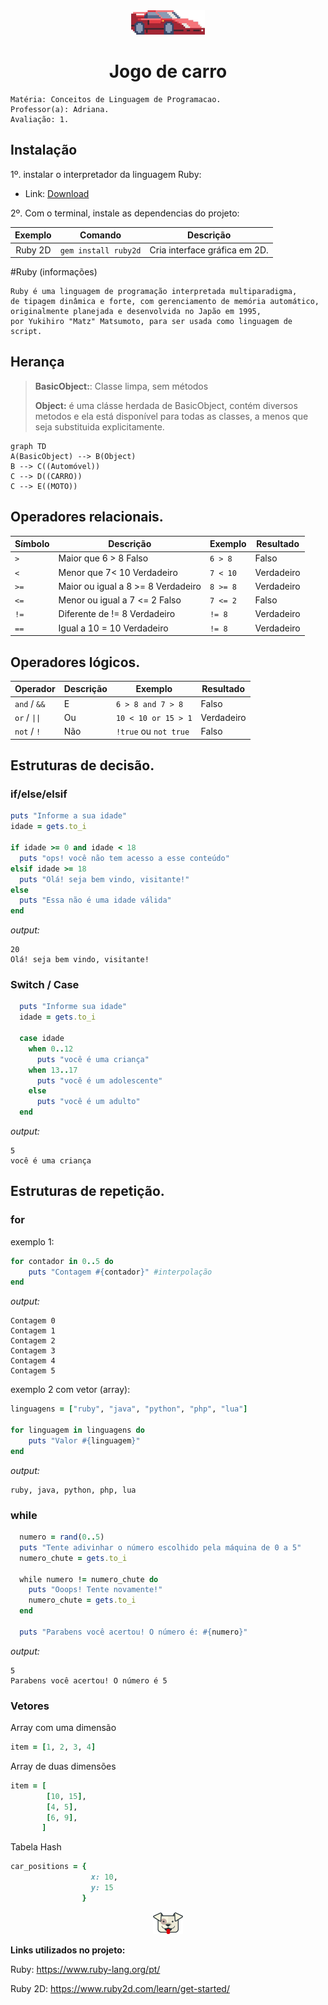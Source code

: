 <div align="center">
  <img src="https://raw.githubusercontent.com/pedrowarlock/TrabAv1-Ruby/master/imgs/carLogo.png" width="118px" height="39px"/>

# Jogo de carro 
</div>

``` 
Matéria: Conceitos de Linguagem de Programacao.
Professor(a): Adriana.
Avaliação: 1.
```

## Instalação 

1º. instalar o interpretador da linguagem Ruby:
- Link: [Download](https://www.ruby-lang.org/pt/downloads/)


2º. Com o terminal, instale as dependencias do projeto:

Exemplo     | Comando            | Descrição
:---------: | :------:           |:---------:
Ruby 2D     | `gem install ruby2d` | Cria interface gráfica em 2D.



#Ruby (informações)
```
Ruby é uma linguagem de programação interpretada multiparadigma, 
de tipagem dinâmica e forte, com gerenciamento de memória automático, 
originalmente planejada e desenvolvida no Japão em 1995, 
por Yukihiro "Matz" Matsumoto, para ser usada como linguagem de script.
```

## Herança

> **BasicObject:**: Classe limpa, sem métodos
>
>
> **Object:** é uma clásse herdada de BasicObject, contém diversos metodos e ela está disponível para todas as classes, a menos que seja substituida explicitamente.


```mermaid
graph TD
A(BasicObject) --> B(Object) 
B --> C((Automóvel))
C --> D((CARRO))
C --> E((MOTO))

```
## Operadores relacionais.
Símbolo	| Descrição	| Exemplo	| Resultado
| ------ | ------| ------| ------
|`>`	|Maior que	6 > 8	Falso |`6 > 8`|Falso
|`<`	|Menor que	7< 10	Verdadeiro|`7 < 10`|Verdadeiro
|`>=`	|Maior ou igual a	8 >= 8	Verdadeiro|`8 >= 8`|Verdadeiro
|`<=`	|Menor ou igual a	7 <= 2	Falso|`7 <= 2`|Falso
|`!=`	|Diferente de	!= 8	Verdadeiro|`!= 8`|Verdadeiro
|`==`	|Igual a	10 = 10	Verdadeiro|`!= 8`|Verdadeiro
## Operadores lógicos.
Operador |Descrição |	Exemplo |	Resultado
| ------ | ------   | ------  | ------
`and` / `&&` |	E	| `6 > 8 and 7 > 8` |	Falso
`or` / `\|\|`  |	Ou	| `10 < 10 or 15 > 1` |	Verdadeiro
|`not` / `!` |	Não	| `!true` ou `not true`	|Falso 

## Estruturas de decisão.

### if/else/elsif
```ruby
puts "Informe a sua idade"
idade = gets.to_i

if idade >= 0 and idade < 18
  puts "ops! você não tem acesso a esse conteúdo"
elsif idade >= 18
  puts "Olá! seja bem vindo, visitante!"
else
  puts "Essa não é uma idade válida"
end
```
_output:_
```
20
Olá! seja bem vindo, visitante!
```
### Switch / Case
```ruby
  puts "Informe sua idade"
  idade = gets.to_i
  
  case idade
    when 0..12
      puts "você é uma criança"
    when 13..17
      puts "você é um adolescente"
    else
      puts "você é um adulto"
  end
```
_output:_
```
5
você é uma criança
```
## Estruturas de repetição.
### for

exemplo 1:
```ruby
for contador in 0..5 do
    puts "Contagem #{contador}" #interpolação
end
```
_output:_
```
Contagem 0
Contagem 1
Contagem 2
Contagem 3
Contagem 4
Contagem 5
```

exemplo 2 com vetor (array):
```ruby
linguagens = ["ruby", "java", "python", "php", "lua"]

for linguagem in linguagens do
    puts "Valor #{linguagem}"
end
```
_output:_
```
ruby, java, python, php, lua
```

### while
```ruby
  numero = rand(0..5)
  puts "Tente adivinhar o número escolhido pela máquina de 0 a 5"
  numero_chute = gets.to_i

  while numero != numero_chute do
    puts "Ooops! Tente novamente!"
    numero_chute = gets.to_i
  end

  puts "Parabens você acertou! O número é: #{numero}"
```
_output:_
```
5
Parabens você acertou! O número é 5
```

### Vetores

Array com uma dimensão
```ruby
item = [1, 2, 3, 4]
```

Array de duas dimensões
```ruby
item = [
        [10, 15],
        [4, 5],
        [6, 9],
       ]
```
Tabela Hash

```ruby
car_positions = {
                  x: 10,
                  y: 15
                }
```


<div align="center">
<img src="https://github.com/pedrowarlock/TrabAv1-Ruby/blob/master/imgs/eddie.png?raw=true"/>
</div>

**Links utilizados no projeto:**

Ruby: <https://www.ruby-lang.org/pt/>

Ruby 2D: <https://www.ruby2d.com/learn/get-started/>

